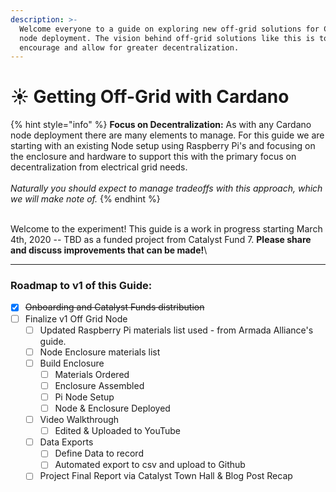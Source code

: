 ```yaml
---
description: >-
  Welcome everyone to a guide on exploring new off-grid solutions for Cardano
  node deployment. The vision behind off-grid solutions like this is to
  encourage and allow for greater decentralization.
---
```


# ☀ Getting Off-Grid with Cardano

{% hint style="info" %}
**Focus on Decentralization:** As with any Cardano node deployment there are many elements to manage. For this guide we are starting with an existing Node setup using Raspberry Pi's and focusing on the enclosure and hardware to support this with the primary focus on decentralization from electrical grid needs. \
\
_Naturally you should expect to manage tradeoffs with this approach, which we will make note of._
{% endhint %}

\
Welcome to the experiment! This guide is a work in progress starting March 4th, 2020 -- TBD as a funded project from Catalyst Fund 7. **Please share and discuss improvements that can be made!**\
****

### Roadmap to v1 of this Guide:

* [x] ~~Onboarding and Catalyst Funds distribution~~
* [ ] Finalize v1 Off Grid Node&#x20;
  * [ ] Updated Raspberry Pi materials list used - from Armada Alliance's guide.
  * [ ] Node Enclosure materials list
  * [ ] Build Enclosure
    * [ ] Materials Ordered
    * [ ] Enclosure Assembled
    * [ ] Pi Node Setup&#x20;
    * [ ] Node & Enclosure Deployed
  * [ ] Video Walkthrough&#x20;
    * [ ] Edited & Uploaded to YouTube
  * [ ] Data Exports
    * [ ] Define Data to record
    * [ ] Automated export to csv and upload to Github&#x20;
  * [ ] Project Final Report via Catalyst Town Hall & Blog Post Recap
